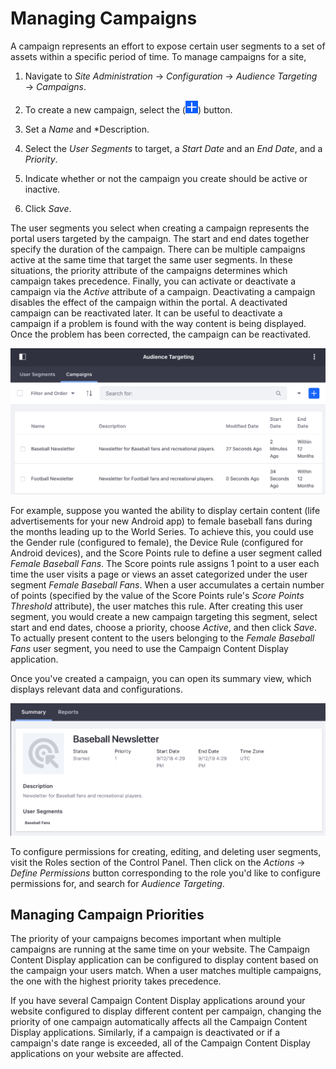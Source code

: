 # Managing Campaigns [](id=managing-campaigns)

A campaign represents an effort to expose certain user segments to a set of
assets within a specific period of time. To manage campaigns for a site,

1.  Navigate to *Site Administration* &rarr; *Configuration* &rarr; *Audience
    Targeting* &rarr; *Campaigns*.

2.  To create a new campaign, select the (![Add Campaign](../../images-dxp/icon-add.png)) button.

3.  Set a *Name* and *Description.

4.  Select the *User Segments* to target, a *Start Date* and an *End Date*, and a *Priority*.

5.  Indicate whether or not the campaign you create should be active or inactive.

6.  Click *Save*.

The user segments you select when creating a campaign represents the portal users targeted by the campaign. The start and end dates together specify the duration of the campaign. There can be multiple campaigns active at the same time that target the same user segments. In these situations, the priority attribute of the campaigns determines which campaign takes precedence. Finally, you can activate or deactivate a campaign via the *Active* attribute of a campaign. Deactivating a campaign disables the effect of the campaign within the portal. A deactivated campaign can be reactivated later. It can be useful to deactivate a campaign if a problem is found with the way content is being displayed. Once the problem has been corrected, the campaign can be reactivated.

![Figure 1: Navigate to Site Administration and click *Configuration* &rarr; *Audience Targeting* &rarr; *Campaigns* to manage campaigns for a site.](../../images-dxp/audience-targeting-user-campaigns.png)

For example, suppose you wanted the ability to display certain content (life 
advertisements for your new Android app) to female baseball fans during the 
months leading up to the World Series. To achieve this, you could use
the Gender rule (configured to female), the Device Rule (configured for Android
devices), and the Score Points rule to define a user segment called *Female
Baseball Fans*. The Score points rule assigns 1 point to a user each time the
user visits a page or views an asset categorized under the user segment *Female
Baseball Fans*. When a user accumulates a certain number of points (specified by
the value of the Score Points rule's *Score Points Threshold* attribute), the
user matches this rule. After creating this user segment, you would create a new
campaign targeting this segment, select start and end dates, choose a priority,
choose *Active*, and then click *Save*. To actually present content to the users
belonging to the *Female Baseball Fans* user segment, you need to use the
Campaign Content Display application.

Once you've created a campaign, you can open its summary view, which displays
relevant data and configurations.

![Figure 2: Select a pre-existing campaign to view its Summary page.](../../images-dxp/campaign-summary.png)

To configure permissions for creating, editing, and deleting user segments,
visit the Roles section of the Control Panel. Then click on the *Actions* &rarr;
*Define Permissions* button corresponding to the role you'd like to configure
permissions for, and search for *Audience Targeting*.

## Managing Campaign Priorities [](id=managing-campaign-priorities)

The priority of your campaigns becomes important when multiple campaigns are
running at the same time on your website. The Campaign Content Display
application can be configured to display content based on the campaign your
users match. When a user matches multiple campaigns, the one with the highest
priority takes precedence. 
 
If you have several Campaign Content Display applications around your website
configured to display different content per campaign, changing the priority of
one campaign automatically affects all the Campaign Content Display
applications. Similarly, if a campaign is deactivated or if a campaign's date
range is exceeded, all of the Campaign Content Display applications on your
website are affected.

